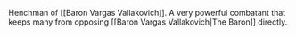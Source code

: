 Henchman of [[Baron Vargas Vallakovich]]. A very powerful combatant that keeps many from opposing [[Baron Vargas Vallakovich|The Baron]] directly.